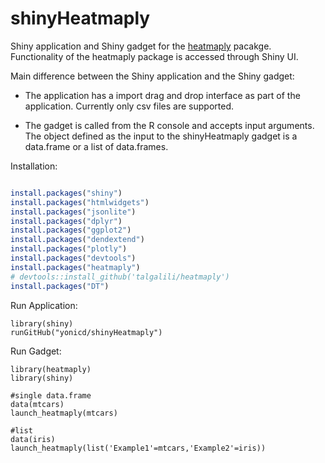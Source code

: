 # shinyHeatmaply

Shiny application and Shiny gadget for the [heatmaply](https://github.com/talgalili/heatmaply) pacakge. Functionality of the heatmaply package is accessed through Shiny UI. 

Main difference between the Shiny application and the Shiny gadget:

  - The application has a import drag and drop interface as part of the application. Currently only csv files are supported.

  - The gadget is called from the R console and accepts input arguments. The object defined as the input to the shinyHeatmaply gadget is a data.frame or a list of data.frames.

Installation:

```r

install.packages("shiny") 
install.packages("htmlwidgets")
install.packages("jsonlite")
install.packages("dplyr")
install.packages("ggplot2")    
install.packages("dendextend")    
install.packages("plotly")    
install.packages("devtools")    
install.packages("heatmaply")
# devtools::install_github('talgalili/heatmaply')
install.packages("DT")    

```
Run Application:

```
library(shiny)    
runGitHub("yonicd/shinyHeatmaply")
```


Run Gadget:

```
library(heatmaply)
library(shiny)

#single data.frame
data(mtcars)
launch_heatmaply(mtcars)

#list
data(iris)
launch_heatmaply(list('Example1'=mtcars,'Example2'=iris))
```


